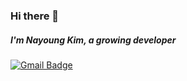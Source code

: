 ### Hi there 👋
##### I'm Nayoung Kim, a growing developer

[![Gmail Badge](https://img.shields.io/badge/Gmail-d14836?style=flat-square&logo=Gmail&logoColor=white&link=mailto:baozhi0112@gmail.com)](mailto:baozhi0112@gmail.com)

<!-- 
[![Tech Blog Badge](http://img.shields.io/badge/-Tech%20blog-black?style=flat-square&logo=github&link=https://nakorita.github.io/)](https://nakorita.github.io/) 
--!>


<!--
**nakorita/nakorita** is a ✨ _special_ ✨ repository because its `README.md` (this file) appears on your GitHub profile.

Here are some ideas to get you started:

- 🔭 I’m currently working on ...
- 🌱 I’m currently learning ...
- 👯 I’m looking to collaborate on ...
- 🤔 I’m looking for help with ...
- 💬 Ask me about ...
- 📫 How to reach me: ...
- 😄 Pronouns: ...
- ⚡ Fun fact: ...
-->
